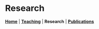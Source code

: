 # Research
**[Home](/)** | **[Teaching](/teach)** | **Research** | **[Publications](/publications)**
